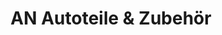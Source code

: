 ---
title: "AN Autoteile & Zubehör"
url: /frankenberg-eder/an-autoteile-und-zubehoer/
shop: Autoteile
---